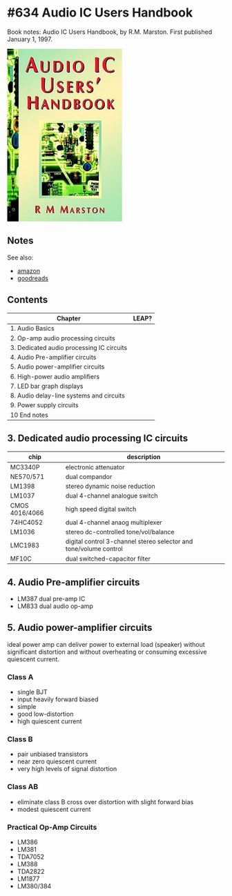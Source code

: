 # #634 Audio IC Users Handbook

Book notes: Audio IC Users Handbook, by R.M. Marston. First published January 1, 1997.

[![Build](./assets/audio-ic-users-handbook_build.jpg?raw=true)](https://amzn.to/421guOs)

## Notes

See also:

* [amazon](https://amzn.to/421guOs)
* [goodreads](https://www.goodreads.com/book/show/882813.Audio_IC_Users_Handbook)

## Contents

| Chapter                                    | LEAP? |
|--------------------------------------------|-------|
| 1. Audio Basics                            |  |
| 2. Op-amp audio processing circuits        |  |
| 3. Dedicated audio processing IC circuits  |  |
| 4. Audio Pre-amplifier circuits            |  |
| 5. Audio power-amplifier circuits          |  |
| 6. High-power audio amplifiers             |  |
| 7. LED bar graph displays                  |  |
| 8. Audio delay-line systems and circuits   |  |
| 9. Power supply circuits                   |  |
| 10 End notes                               |  |

## 3. Dedicated audio processing IC circuits

| chip            | description                       |
|-----------------|-----------------------------------|
| MC3340P         | electronic attenuator             |
| NE570/571       | dual compandor                    |
| LM1398          | stereo dynamic noise reduction    |
| LM1037          | dual 4-channel analogue switch    |
| CMOS 4016/4066  | high speed digital switch         |
| 74HC4052        | dual 4-channel anaog multiplexer  |
| LM1036          | stereo dc-controlled tone/vol/balance |
| LMC1983         | digital control 3-channel stereo selector and tone/volume control |
| MF10C           | dual switched-capacitor filter    |

## 4. Audio Pre-amplifier circuits

* LM387 dual pre-amp IC
* LM833 dual audio op-amp

## 5. Audio power-amplifier circuits

ideal power amp can deliver power to external load (speaker) without
significant distortion and without overheating or consuming excessive quiescent current.

### Class A

* single BJT
* input heavily forward biased
* simple
* good low-distortion
* high quiescent current

### Class B

* pair unbiased transistors
* near zero quiescent current
* very high levels of signal distortion

### Class AB

* eliminate class B cross over distortion with slight forward bias
* modest quiescent current

### Practical Op-Amp Circuits

* LM386
* LM381
* TDA7052
* LM388
* TDA2822
* LM1877
* LM380/384
